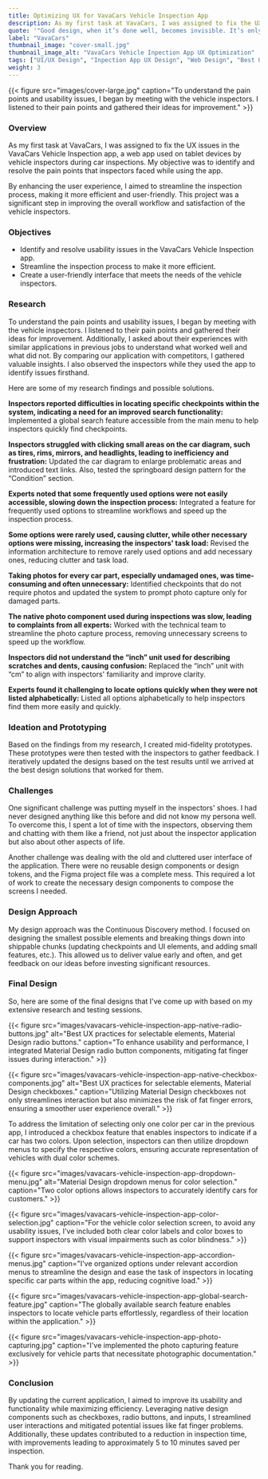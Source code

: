 ```yaml
---
title: Optimizing UX for VavaCars Vehicle Inspection App
description: As my first task at VavaCars, I was assigned to fix the UX issues in the VavaCars Vehicle Inspection app, a web app used on tablet devices by vehicle inspectors during car inspections. 
quote: '"Good design, when it’s done well, becomes invisible. It’s only when it’s done poorly that we notice it." - Jared Spool'
label: "VavaCars"
thumbnail_image: "cover-small.jpg"
thumbnail_image_alt: "VavaCars Vehicle Inpection App UX Optimization"
tags: ["UI/UX Design", "Inpection App UX Design", "Web Design", "Best UX Practices"]
weight: 3
---
```


{{< figure 
    src="images/cover-large.jpg"
    caption="To understand the pain points and usability issues, I began by meeting with the vehicle inspectors. I listened to their pain points and gathered their ideas for improvement." >}}

### Overview

As my first task at VavaCars, I was assigned to fix the UX issues in the VavaCars Vehicle Inspection app, a web app used on tablet devices by vehicle inspectors during car inspections. My objective was to identify and resolve the pain points that inspectors faced while using the app. 

 By enhancing the user experience, I aimed to streamline the inspection process, making it more efficient and user-friendly. This project was a significant step in improving the overall workflow and satisfaction of the vehicle inspectors.

### Objectives
- Identify and resolve usability issues in the VavaCars Vehicle Inspection app.
- Streamline the inspection process to make it more efficient.
- Create a user-friendly interface that meets the needs of the vehicle inspectors.

### Research
To understand the pain points and usability issues, I began by meeting with the vehicle inspectors. I listened to their pain points and gathered their ideas for improvement. Additionally, I asked about their experiences with similar applications in previous jobs to understand what worked well and what did not. By comparing our application with competitors, I gathered valuable insights. I also observed the inspectors while they used the app to identify issues firsthand.

Here are some of my research findings and possible solutions.

**Inspectors reported difficulties in locating specific checkpoints within the system, indicating a need for an improved search functionality:** Implemented a global search feature accessible from the main menu to help inspectors quickly find checkpoints.

**Inspectors struggled with clicking small areas on the car diagram, such as tires, rims, mirrors, and headlights, leading to inefficiency and frustration:** Updated the car diagram to enlarge problematic areas and introduced text links. Also, tested the springboard design pattern for the “Condition” section.

**Experts noted that some frequently used options were not easily accessible, slowing down the inspection process:** Integrated a feature for frequently used options to streamline workflows and speed up the inspection process.

**Some options were rarely used, causing clutter, while other necessary options were missing, increasing the inspectors' task load:** Revised the information architecture to remove rarely used options and add necessary ones, reducing clutter and task load.

**Taking photos for every car part, especially undamaged ones, was time-consuming and often unnecessary:** Identified checkpoints that do not require photos and updated the system to prompt photo capture only for damaged parts.

**The native photo component used during inspections was slow, leading to complaints from all experts:** Worked with the technical team to streamline the photo capture process, removing unnecessary screens to speed up the workflow.

**Inspectors did not understand the “inch” unit used for describing scratches and dents, causing confusion:** Replaced the “inch” unit with “cm” to align with inspectors' familiarity and improve clarity.

**Experts found it challenging to locate options quickly when they were not listed alphabetically:** Listed all options alphabetically to help inspectors find them more easily and quickly.


### Ideation and Prototyping
Based on the findings from my research, I created mid-fidelity prototypes. These prototypes were then tested with the inspectors to gather feedback. I iteratively updated the designs based on the test results until we arrived at the best design solutions that worked for them.

### Challenges
One significant challenge was putting myself in the inspectors' shoes. I had never designed anything like this before and did not know my persona well. To overcome this, I spent a lot of time with the inspectors, observing them and chatting with them like a friend, not just about the inspector application but also about other aspects of life.

Another challenge was dealing with the old and cluttered user interface of the application. There were no reusable design components or design tokens, and the Figma project file was a complete mess. This required a lot of work to create the necessary design components to compose the screens I needed.

### Design Approach
My design approach was the Continuous Discovery method. I focused on designing the smallest possible elements and breaking things down into shippable chunks (updating checkpoints and UI elements, and adding small features, etc.). This allowed us to deliver value early and often, and get feedback on our ideas before investing significant resources.

### Final Design
So, here are some of the final designs that I've come up with based on my extensive research and testing sessions.

{{< figure 
    src="images/vavacars-vehicle-inspection-app-native-radio-buttons.jpg"
    alt="Best UX practices for selectable elements, Material Design radio buttons."
    caption="To enhance usability and performance, I integrated Material Design radio button components, mitigating fat finger issues during interaction." >}}

{{< figure 
    src="images/vavacars-vehicle-inspection-app-native-checkbox-components.jpg"
    alt="Best UX practices for selectable elements, Material Design checkboxes."
    caption="Utilizing Material Design checkboxes not only streamlines interaction but also minimizes the risk of fat finger errors, ensuring a smoother user experience overall." >}}

To address the limitation of selecting only one color per car in the previous app, I introduced a checkbox feature that enables inspectors to indicate if a car has two colors. Upon selection, inspectors can then utilize dropdown menus to specify the respective colors, ensuring accurate representation of vehicles with dual color schemes.

{{< figure 
    src="images/vavacars-vehicle-inspection-app-dropdown-menu.jpg"
    alt="Material Design dropdown menus for color selection."
    caption="Two color options allows inspectors to accurately identify cars for customers." >}}

{{< figure 
    src="images/vavacars-vehicle-inspection-app-color-selection.jpg"
    caption="For the vehicle color selection screen, to avoid any usability issues, I've included both clear color labels and color boxes to support inspectors with visual impairments such as color blindness." >}}

{{< figure 
    src="images/vavacars-vehicle-inspection-app-accordion-menus.jpg"
    caption="I've organized options under relevant accordion menus to streamline the design and ease the task of inspectors in locating specific car parts within the app, reducing cognitive load." >}}

{{< figure 
    src="images/vavacars-vehicle-inspection-app-global-search-feature.jpg"
    caption="The globally available search feature enables inspectors to locate vehicle parts effortlessly, regardless of their location within the application." >}}

{{< figure 
    src="images/vavacars-vehicle-inspection-app-photo-capturing.jpg"
    caption="I've implemented the photo capturing feature exclusively for vehicle parts that necessitate photographic documentation." >}}

### Conclusion
By updating the current application, I aimed to improve its usability and functionality while maximizing efficiency. Leveraging native design components such as checkboxes, radio buttons, and inputs, I streamlined user interactions and mitigated potential issues like fat finger problems. Additionally, these updates contributed to a reduction in inspection time, with improvements leading to approximately 5 to 10 minutes saved per inspection.

Thank you for reading.

